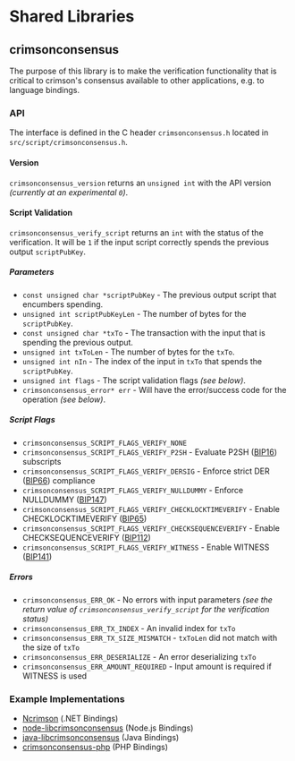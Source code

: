 Shared Libraries
================

## crimsonconsensus

The purpose of this library is to make the verification functionality that is critical to crimson's consensus available to other applications, e.g. to language bindings.

### API

The interface is defined in the C header `crimsonconsensus.h` located in  `src/script/crimsonconsensus.h`.

#### Version

`crimsonconsensus_version` returns an `unsigned int` with the API version *(currently at an experimental `0`)*.

#### Script Validation

`crimsonconsensus_verify_script` returns an `int` with the status of the verification. It will be `1` if the input script correctly spends the previous output `scriptPubKey`.

##### Parameters
- `const unsigned char *scriptPubKey` - The previous output script that encumbers spending.
- `unsigned int scriptPubKeyLen` - The number of bytes for the `scriptPubKey`.
- `const unsigned char *txTo` - The transaction with the input that is spending the previous output.
- `unsigned int txToLen` - The number of bytes for the `txTo`.
- `unsigned int nIn` - The index of the input in `txTo` that spends the `scriptPubKey`.
- `unsigned int flags` - The script validation flags *(see below)*.
- `crimsonconsensus_error* err` - Will have the error/success code for the operation *(see below)*.

##### Script Flags
- `crimsonconsensus_SCRIPT_FLAGS_VERIFY_NONE`
- `crimsonconsensus_SCRIPT_FLAGS_VERIFY_P2SH` - Evaluate P2SH ([BIP16](https://github.com/crimson/bips/blob/master/bip-0016.mediawiki)) subscripts
- `crimsonconsensus_SCRIPT_FLAGS_VERIFY_DERSIG` - Enforce strict DER ([BIP66](https://github.com/crimson/bips/blob/master/bip-0066.mediawiki)) compliance
- `crimsonconsensus_SCRIPT_FLAGS_VERIFY_NULLDUMMY` - Enforce NULLDUMMY ([BIP147](https://github.com/crimson/bips/blob/master/bip-0147.mediawiki))
- `crimsonconsensus_SCRIPT_FLAGS_VERIFY_CHECKLOCKTIMEVERIFY` - Enable CHECKLOCKTIMEVERIFY ([BIP65](https://github.com/crimson/bips/blob/master/bip-0065.mediawiki))
- `crimsonconsensus_SCRIPT_FLAGS_VERIFY_CHECKSEQUENCEVERIFY` - Enable CHECKSEQUENCEVERIFY ([BIP112](https://github.com/crimson/bips/blob/master/bip-0112.mediawiki))
- `crimsonconsensus_SCRIPT_FLAGS_VERIFY_WITNESS` - Enable WITNESS ([BIP141](https://github.com/crimson/bips/blob/master/bip-0141.mediawiki))

##### Errors
- `crimsonconsensus_ERR_OK` - No errors with input parameters *(see the return value of `crimsonconsensus_verify_script` for the verification status)*
- `crimsonconsensus_ERR_TX_INDEX` - An invalid index for `txTo`
- `crimsonconsensus_ERR_TX_SIZE_MISMATCH` - `txToLen` did not match with the size of `txTo`
- `crimsonconsensus_ERR_DESERIALIZE` - An error deserializing `txTo`
- `crimsonconsensus_ERR_AMOUNT_REQUIRED` - Input amount is required if WITNESS is used

### Example Implementations
- [Ncrimson](https://github.com/NicolasDorier/Ncrimson/blob/master/Ncrimson/Script.cs#L814) (.NET Bindings)
- [node-libcrimsonconsensus](https://github.com/bitpay/node-libcrimsonconsensus) (Node.js Bindings)
- [java-libcrimsonconsensus](https://github.com/dexX7/java-libcrimsonconsensus) (Java Bindings)
- [crimsonconsensus-php](https://github.com/Bit-Wasp/crimsonconsensus-php) (PHP Bindings)
